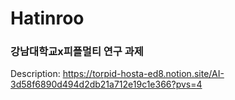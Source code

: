 # Hatinroo
### 강남대학교x피플멀티 연구 과제
Description: 
https://torpid-hosta-ed8.notion.site/AI-3d58f6890d494d2db21a712e19c1e366?pvs=4
